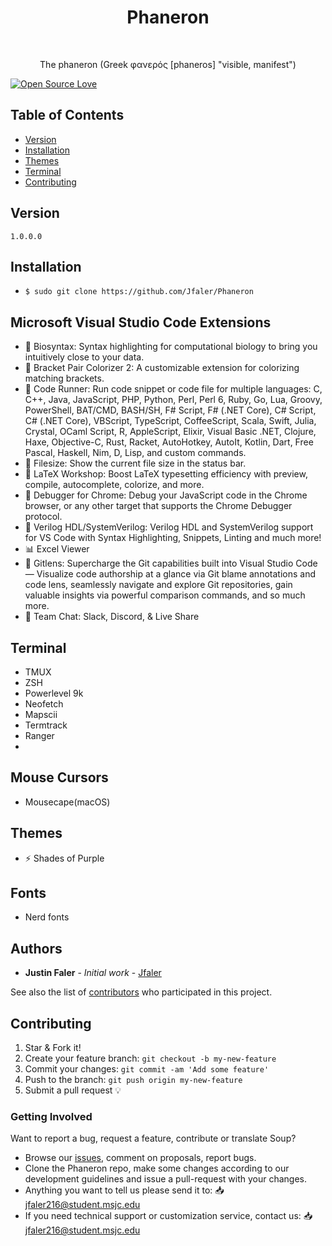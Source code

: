 <h1 align="center"> Phaneron </h1> <br>
<p align="center">
  <a href="https://JustinFaler.com">
  </a>
</p>

<p align="center">
  The phaneron (Greek φανερός [phaneros] "visible, manifest")
</p>

[![Open Source Love](https://badges.frapsoft.com/os/v1/open-source.png?v=103)](https://github.com/Jfaler/Phaneron/blob/master/LICENSE.txt)

## Table of Contents

- [Version](#version)
- [Installation](#installation)
- [Themes](#themes)
- [Terminal](#terminal)
- [Contributing](#contributing)

## Version
`
1.0.0.0
`

## Installation

* `$ sudo git clone https://github.com/Jfaler/Phaneron`


## Microsoft Visual Studio Code Extensions
- 🧬 Biosyntax: Syntax highlighting for computational biology to bring you intuitively close to your data.
- 🌈 Bracket Pair Colorizer 2: A customizable extension for colorizing matching brackets.
- 🏃 Code Runner: Run code snippet or code file for multiple languages: C, C++, Java, JavaScript, PHP, Python, Perl, Perl 6, Ruby, Go, Lua, Groovy, PowerShell, BAT/CMD, BASH/SH, F# Script, F# (.NET Core), C# Script, C# (.NET Core), VBScript, TypeScript, CoffeeScript, Scala, Swift, Julia, Crystal, OCaml Script, R, AppleScript, Elixir, Visual Basic .NET, Clojure, Haxe, Objective-C, Rust, Racket, AutoHotkey, AutoIt, Kotlin, Dart, Free Pascal, Haskell, Nim, D, Lisp, and custom commands.
- 📁 Filesize: Show the current file size in the status bar.
- 🔢 LaTeX Workshop: Boost LaTeX typesetting efficiency with preview, compile, autocomplete, colorize, and more.
- 🧭 Debugger for Chrome: Debug your JavaScript code in the Chrome browser, or any other target that supports the Chrome Debugger protocol.
- 🤖 Verilog HDL/SystemVerilog: Verilog HDL and SystemVerilog support for VS Code with Syntax Highlighting, Snippets, Linting and much more!
- 📊 Excel Viewer
- 🔧 Gitlens: Supercharge the Git capabilities built into Visual Studio Code — Visualize code authorship at a glance via Git blame annotations and code lens, seamlessly navigate and explore Git repositories, gain valuable insights via powerful comparison commands, and so much more.
- 👾 Team Chat: Slack, Discord, & Live Share

## Terminal 
- TMUX
- ZSH
- Powerlevel 9k
- Neofetch
- Mapscii
- Termtrack
- Ranger
- 

## Mouse Cursors
- Mousecape(macOS)

## Themes
- ⚡ Shades of Purple

## Fonts
- Nerd fonts

## Authors

* **Justin Faler** - *Initial work* - [Jfaler](https://github.com/Jfaler)

See also the list of [contributors](https://github.com/Jfaler/Phaneron/contributors) who participated in this project.


## Contributing

1. Star & Fork it!
2. Create your feature branch: `git checkout -b my-new-feature`
3. Commit your changes: `git commit -am 'Add some feature'`
4. Push to the branch: `git push origin my-new-feature`
5. Submit a pull request 💡

### Getting Involved

Want to report a bug, request a feature, contribute or translate Soup?

* Browse our [issues](https://github.com/Jfaler/Phaneron/issues), comment on proposals, report bugs.
* Clone the Phaneron repo, make some changes according to our development guidelines and issue a pull-request with your changes.
* Anything you want to tell us please send it to: 📥 [jfaler216@student.msjc.edu](mailto:jfaler216@student.msjc.edu)
* If you need technical support or customization service, contact us: 📥 [jfaler216@student.msjc.edu](mailto:jfaler216@student.msjc.edu)
